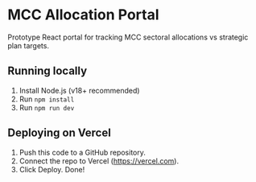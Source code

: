 # MCC Allocation Portal

Prototype React portal for tracking MCC sectoral allocations vs strategic plan targets.

## Running locally
1. Install Node.js (v18+ recommended)
2. Run `npm install`
3. Run `npm run dev`

## Deploying on Vercel
1. Push this code to a GitHub repository.
2. Connect the repo to Vercel (https://vercel.com).
3. Click Deploy. Done!

